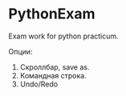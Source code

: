 # PythonExam
Exam work for python practicum.

Опции:
1. Скроллбар, save as.
2. Командная строка.
3. Undo/Redo
